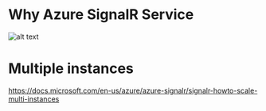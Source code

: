 # Why Azure SignalR Service

![alt text](https://docs.microsoft.com/en-us/azure/azure-signalr/media/signalr-overview/managed-signalr-service.png "Managed SignalR")



# Multiple instances

https://docs.microsoft.com/en-us/azure/azure-signalr/signalr-howto-scale-multi-instances
